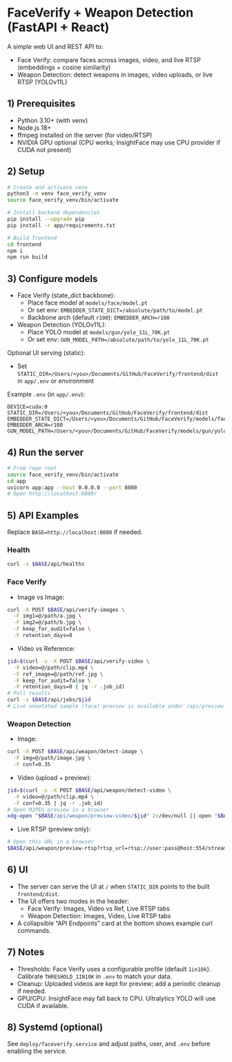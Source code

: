 # FaceVerify + Weapon Detection (FastAPI + React)

A simple web UI and REST API to:
- Face Verify: compare faces across images, video, and live RTSP (embeddings + cosine similarity)
- Weapon Detection: detect weapons in images, video uploads, or live RTSP (YOLOv11L)

## 1) Prerequisites
- Python 3.10+ (with venv)
- Node.js 18+
- ffmpeg installed on the server (for video/RTSP)
- NVIDIA GPU optional (CPU works; InsightFace may use CPU provider if CUDA not present)

## 2) Setup
```bash
# Create and activate venv
python3 -m venv face_verify_venv
source face_verify_venv/bin/activate

# Install backend dependencies
pip install --upgrade pip
pip install -r app/requirements.txt

# Build frontend
cd frontend
npm i
npm run build
```

## 3) Configure models
- Face Verify (state_dict backbone):
  - Place face model at `models/face/model.pt`
  - Or set env: `EMBEDDER_STATE_DICT=/absolute/path/to/model.pt`
  - Backbone arch (default `r100`): `EMBEDDER_ARCH=r100`
- Weapon Detection (YOLOv11L):
  - Place YOLO model at `models/gun/yolo_11L_70K.pt`
  - Or set env: `GUN_MODEL_PATH=/absolute/path/to/yolo_11L_70K.pt`

Optional UI serving (static):
- Set `STATIC_DIR=/Users/<you>/Documents/GitHub/FaceVerify/frontend/dist` in `app/.env` or environment

Example `.env` (in `app/.env`):
```
DEVICE=cuda:0
STATIC_DIR=/Users/<you>/Documents/GitHub/FaceVerify/frontend/dist
EMBEDDER_STATE_DICT=/Users/<you>/Documents/GitHub/FaceVerify/models/face/model.pt
EMBEDDER_ARCH=r100
GUN_MODEL_PATH=/Users/<you>/Documents/GitHub/FaceVerify/models/gun/yolo_11L_70K.pt
```

## 4) Run the server
```bash
# From repo root
source face_verify_venv/bin/activate
cd app
uvicorn app:app --host 0.0.0.0 --port 8080
# Open http://localhost:8080/
```

## 5) API Examples
Replace `BASE=http://localhost:8080` if needed.

### Health
```bash
curl -s $BASE/api/healthz
```

### Face Verify
- Image vs Image:
```bash
curl -X POST $BASE/api/verify-images \
  -F img1=@/path/a.jpg \
  -F img2=@/path/b.jpg \
  -F keep_for_audit=false \
  -F retention_days=0
```
- Video vs Reference:
```bash
jid=$(curl -s -X POST $BASE/api/verify-video \
  -F video=@/path/clip.mp4 \
  -F ref_image=@/path/ref.jpg \
  -F keep_for_audit=false \
  -F retention_days=0 | jq -r .job_id)
# Poll results
curl -s $BASE/api/jobs/$jid
# Live annotated sample (face) preview is available under /api/preview-video/{job_id}
```

### Weapon Detection
- Image:
```bash
curl -X POST $BASE/api/weapon/detect-image \
  -F img=@/path/image.jpg \
  -F conf=0.35
```
- Video (upload + preview):
```bash
jid=$(curl -s -X POST $BASE/api/weapon/detect-video \
  -F video=@/path/clip.mp4 \
  -F conf=0.35 | jq -r .job_id)
# Open MJPEG preview in a browser
xdg-open "$BASE/api/weapon/preview-video/$jid" 2>/dev/null || open "$BASE/api/weapon/preview-video/$jid"
```
- Live RTSP (preview only):
```bash
# Open this URL in a browser
$BASE/api/weapon/preview-rtsp?rtsp_url=rtsp://user:pass@host:554/stream&conf=0.35
```

## 6) UI
- The server can serve the UI at `/` when `STATIC_DIR` points to the built `frontend/dist`.
- The UI offers two modes in the header:
  - Face Verify: Images, Video vs Ref, Live RTSP tabs
  - Weapon Detection: Images, Video, Live RTSP tabs
- A collapsible “API Endpoints” card at the bottom shows example curl commands.

## 7) Notes
- Thresholds: Face Verify uses a configurable profile (default `1in10k`). Calibrate `THRESHOLD_1IN10K` in `.env` to match your data.
- Cleanup: Uploaded videos are kept for preview; add a periodic cleanup if needed.
- GPU/CPU: InsightFace may fall back to CPU. Ultralytics YOLO will use CUDA if available.

## 8) Systemd (optional)
See `deploy/faceverify.service` and adjust paths, user, and `.env` before enabling the service.
